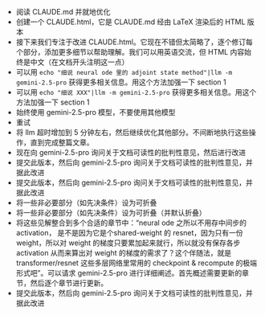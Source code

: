 - 阅读 CLAUDE.md 并就地优化
- 创建一个 CLAUDE.html，它是 CLAUDE.md 经由 LaTeX 渲染后的 HTML 版本
- 接下来我们专注于改进 CLAUDE.html。它现在不错但太简略了，逐个修订每个部分，添加更多细节以帮助理解。我们可以用英语交流，但 HTML 内容始终是中文（在文档开头注明这一点）
- 可以用 `echo "细说 neural ode 里的 adjoint state method"|llm -m gemini-2.5-pro` 获得更多相关信息。用这个方法加强一下 section 1
- 可以用 `echo "细说 XXX"|llm -m gemini-2.5-pro` 获得更多相关信息。用这个方法加强一下 section 1
- 始终使用 gemini-2.5-pro 模型，不要使用其他模型
- 重试
- 将 llm 超时增加到 5 分钟左右，然后继续优化其他部分。不间断地执行这些操作，直到完成整篇文章。
- 现在向 gemini-2.5-pro 询问关于文档可读性的批判性意见，然后进行改进
- 提交此版本，然后向 gemini-2.5-pro 询问关于文档可读性的批判性意见，并据此改进
- 提交此版本，然后向 gemini-2.5-pro 询问关于文档可读性的批判性意见，并据此改进
- 将一些非必要部分（如先决条件）设为可折叠
- 将一些非必要部分（如先决条件）设为可折叠（并默认折叠）
- 将这些见解整合到多个合适的章节中：“neural ode 之所以不用存中间步的 activation， 是不是因为它是个shared-weight 的 resnet，因为只有一份 weight，所以对 weight 的梯度只要累加起来就行，所以就没有保存各步 activation 从而来算出对 weight 的梯度的需求了？这个伴随法，就是 transformer/resnet 这些多层网络里常用的 checkpoint & recompute 的极端形式吧”。可以请求 gemini-2.5-pro 进行详细阐述。首先概述需要更新的章节，然后逐个章节进行更新。
- 提交此版本，然后向 gemini-2.5-pro 询问关于文档可读性的批判性意见，并据此改进
